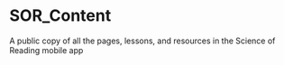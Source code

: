 # SOR_Content
A public copy of all the pages, lessons, and resources in the Science of Reading mobile app
